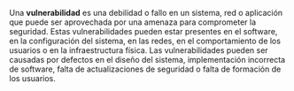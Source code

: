 Una **vulnerabilidad** es una debilidad o fallo en un sistema, red o aplicación que puede ser aprovechada por una amenaza para comprometer la seguridad. Estas vulnerabilidades pueden estar presentes en el software, en la configuración del sistema, en las redes, en el comportamiento de los usuarios o en la infraestructura física. Las vulnerabilidades pueden ser causadas por defectos en el diseño del sistema, implementación incorrecta de software, falta de actualizaciones de seguridad o falta de formación de los usuarios.